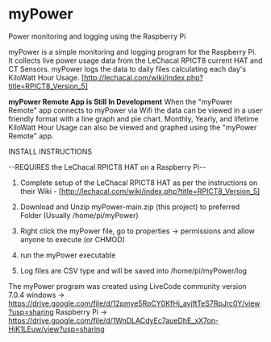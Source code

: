 # myPower
Power monitoring and logging using the Raspberry Pi

myPower is a simple monitoring and logging program for the Raspberry Pi. It collects live power usage data from the LeChacal RPICT8 current HAT and CT Sensors. myPower logs the data to daily files calculating each day's KiloWatt Hour Usage. [http://lechacal.com/wiki/index.php?title=RPICT8_Version_5]

**myPower Remote App is Still In Development**
When the "myPower Remote" app connects to myPower via Wifi the data can be viewed in a user friendly format with a line graph and pie chart. Monthly, Yearly, and lifetime KiloWatt Hour Usage can also be viewed and graphed using the "myPower Remote" app.

INSTALL INSTRUCTIONS

--REQUIRES the LeChacal RPICT8 HAT on a Raspberry Pi--

1. Complete setup of the LeChacal RPICT8 HAT as per the instructions on their Wiki -  [http://lechacal.com/wiki/index.php?title=RPICT8_Version_5]

2. Download and Unzip myPower-main.zip (this project) to preferred Folder (Usually /home/pi/myPower)

3. Right click the myPower file, go to properties -> permissions and allow anyone to execute (or CHMOD) 

4. run the myPower executable

5. Log files are CSV type and will be saved into /home/pi/myPower/log


The myPower program was created using LiveCode community version 7.0.4 windows -> https://drive.google.com/file/d/12pmye5RoCY0KfHj_ayjftTeS7RpJrc0Y/view?usp=sharing
Raspberry Pi -> https://drive.google.com/file/d/1WnDLACdyEc7aueDhE_xX7on-HjK1LEuw/view?usp=sharing


